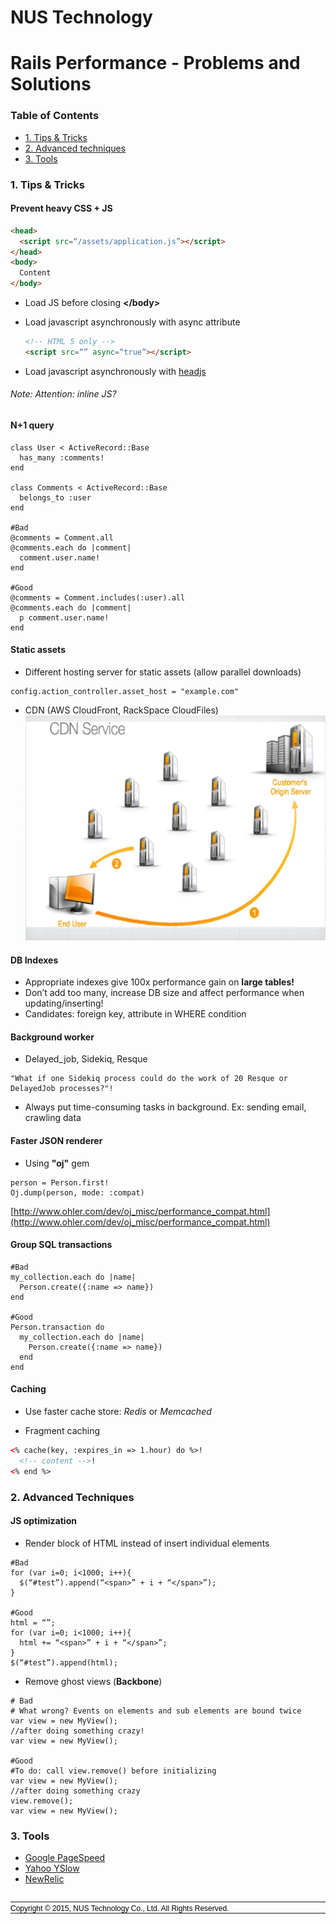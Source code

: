 # NUS Technology

# Rails Performance - Problems and Solutions

### Table of Contents
* [1. Tips & Tricks](#1)
* [2. Advanced techniques](#2)
* [3. Tools](#3)



### <span id='1'></span>1. Tips & Tricks
#### Prevent heavy CSS + JS

```html
<head>
  <script src=“/assets/application.js”></script>
</head>
<body>
  Content
</body>
```

* Load JS before closing **&lt;/body&gt;**
* Load javascript asynchronously with async attribute

  ```html
  <!-- HTML 5 only -->
  <script src=“” async=“true”></script>
  ```

* Load javascript asynchronously with [headjs](http://headjs.com/)
###### Note: Attention: inline JS?

#### N+1 query

```
class User < ActiveRecord::Base
  has_many :comments!
end

class Comments < ActiveRecord::Base
  belongs_to :user
end

#Bad
@comments = Comment.all
@comments.each do |comment|
  comment.user.name!
end

#Good
@comments = Comment.includes(:user).all
@comments.each do |comment|
  p comment.user.name!
end
```

#### Static assets

* Different hosting server for static assets (allow parallel downloads)

```
config.action_controller.asset_host = "example.com"
```

* CDN (AWS CloudFront, RackSpace CloudFiles)
![CDN.jpg](CDN.jpg)

#### DB Indexes
* Appropriate indexes give 100x performance gain on **large tables!**
* Don’t add too many, increase DB size and affect performance when updating/inserting!
* Candidates: foreign key, attribute in WHERE condition

#### Background worker
* Delayed_job, Sidekiq, Resque

```
"What if one Sidekiq process could do the work of 20 Resque or DelayedJob processes?"!
```

* Always put time-consuming tasks in background. Ex: sending email, crawling data

#### Faster JSON renderer
* Using **"oj"** gem

```
person = Person.first!
Oj.dump(person, mode: :compat)
```

[http://www.ohler.com/dev/oj_misc/performance_compat.html](http://www.ohler.com/dev/oj_misc/performance_compat.html)

#### Group SQL transactions

```
#Bad
my_collection.each do |name|
  Person.create({:name => name})
end

#Good
Person.transaction do
  my_collection.each do |name|
    Person.create({:name => name})
  end
end

```

#### Caching
* Use faster cache store: *Redis* or *Memcached*

* Fragment caching

```html
<% cache(key, :expires_in => 1.hour) do %>!
  <!-- content -->!
<% end %>
```

### <span id='2'></span>2. Advanced Techniques
#### JS optimization
* Render block of HTML instead of insert individual elements

```
#Bad
for (var i=0; i<1000; i++){
  $(“#test”).append(“<span>” + i + “</span>”);
}

#Good
html = “”;
for (var i=0; i<1000; i++){
  html += “<span>” + i + “</span>”;
}
$(“#test”).append(html);
```

* Remove ghost views (**Backbone**)

```
# Bad
# What wrong? Events on elements and sub elements are bound twice
var view = new MyView();
//after doing something crazy!
var view = new MyView();

#Good
#To do: call view.remove() before initializing
var view = new MyView();
//after doing something crazy
view.remove();
var view = new MyView();

```

### <span id='3'></span>3. Tools
* [Google PageSpeed](https://developers.google.com/speed/pagespeed/)
* [Yahoo YSlow](https://developer.yahoo.com/yslow/)
* [NewRelic](http://newrelic.com/)

<table width="100%" cellpadding="4" cellspacing="0"><colgroup><col width="256*"></colgroup></table>
<table width="100%" cellpadding="4" cellspacing="0" style="display: table">
  <colgroup><col width="256*"></colgroup>
  <tbody width="100%">
    <tr width="100%">
      <td width="100%" valign="top" style="border: none; padding: 0in">
        <font color="#000000">
          <font face="Arial, sans-serif">
            <font size="2" style="font-size: 9pt">
              Copyright © 2015, NUS Technology Co., Ltd. All Rights Reserved.
            </font>
          </font>
        </font>
      </td>
    </tr>
  </tbody>
</table>

